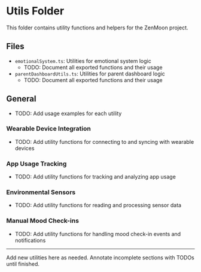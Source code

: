 # Utils Folder

This folder contains utility functions and helpers for the ZenMoon project.

## Files

- `emotionalSystem.ts`: Utilities for emotional system logic
  - TODO: Document all exported functions and their usage
- `parentDashboardUtils.ts`: Utilities for parent dashboard logic
  - TODO: Document all exported functions and their usage

## General

- TODO: Add usage examples for each utility

### Wearable Device Integration

- TODO: Add utility functions for connecting to and syncing with wearable devices

### App Usage Tracking

- TODO: Add utility functions for tracking and analyzing app usage

### Environmental Sensors

- TODO: Add utility functions for reading and processing sensor data

### Manual Mood Check-ins

- TODO: Add utility functions for handling mood check-in events and notifications

---

Add new utilities here as needed. Annotate incomplete sections with TODOs until finished.
